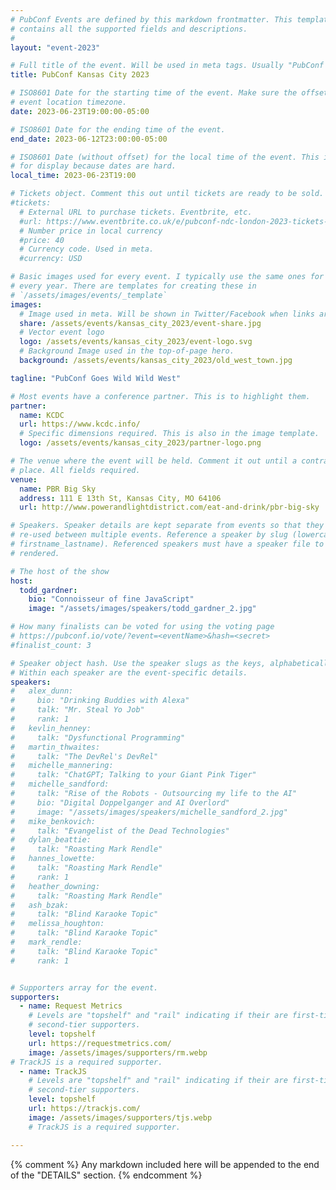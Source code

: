 ```yaml
---
# PubConf Events are defined by this markdown frontmatter. This template
# contains all the supported fields and descriptions.
#
layout: "event-2023"

# Full title of the event. Will be used in meta tags. Usually "PubConf City Year"
title: PubConf Kansas City 2023

# ISO8601 Date for the starting time of the event. Make sure the offset is in the
# event location timezone.
date: 2023-06-23T19:00:00-05:00

# ISO8601 Date for the ending time of the event.
end_date: 2023-06-12T23:00:00-05:00

# ISO8601 Date (without offset) for the local time of the event. This is used
# for display because dates are hard.
local_time: 2023-06-23T19:00

# Tickets object. Comment this out until tickets are ready to be sold.
#tickets:
  # External URL to purchase tickets. Eventbrite, etc.
  #url: https://www.eventbrite.co.uk/e/pubconf-ndc-london-2023-tickets-487578629807
  # Number price in local currency
  #price: 40
  # Currency code. Used in meta.
  #currency: USD

# Basic images used for every event. I typically use the same ones for a location
# every year. There are templates for creating these in
# `/assets/images/events/_template`
images:
  # Image used in meta. Will be shown in Twitter/Facebook when links are shared.
  share: /assets/events/kansas_city_2023/event-share.jpg
  # Vector event logo
  logo: /assets/events/kansas_city_2023/event-logo.svg
  # Background Image used in the top-of-page hero.
  background: /assets/events/kansas_city_2023/old_west_town.jpg

tagline: "PubConf Goes Wild Wild West"

# Most events have a conference partner. This is to highlight them.
partner:
  name: KCDC
  url: https://www.kcdc.info/
  # Specific dimensions required. This is also in the image template.
  logo: /assets/events/kansas_city_2023/partner-logo.png

# The venue where the event will be held. Comment it out until a contract is in
# place. All fields required.
venue:
  name: PBR Big Sky
  address: 111 E 13th St, Kansas City, MO 64106
  url: http://www.powerandlightdistrict.com/eat-and-drink/pbr-big-sky

# Speakers. Speaker details are kept separate from events so that they can be
# re-used between multiple events. Reference a speaker by slug (lowercase,
# firstname_lastname). Referenced speakers must have a speaker file to be
# rendered.

# The host of the show
host:
  todd_gardner:
    bio: "Connoisseur of fine JavaScript"
    image: "/assets/images/speakers/todd_gardner_2.jpg"

# How many finalists can be voted for using the voting page
# https://pubconf.io/vote/?event=<eventName>&hash=<secret>
#finalist_count: 3

# Speaker object hash. Use the speaker slugs as the keys, alphabetically listed.
# Within each speaker are the event-specific details.
speakers:
#   alex_dunn:
#     bio: "Drinking Buddies with Alexa"
#     talk: "Mr. Steal Yo Job"
#     rank: 1
#   kevlin_henney:
#     talk: "Dysfunctional Programming"
#   martin_thwaites:
#     talk: "The DevRel's DevRel"
#   michelle_mannering:
#     talk: "ChatGPT; Talking to your Giant Pink Tiger"
#   michelle_sandford:
#     talk: "Rise of the Robots - Outsourcing my life to the AI"
#     bio: "Digital Doppelganger and AI Overlord"
#     image: "/assets/images/speakers/michelle_sandford_2.jpg"
#   mike_benkovich:
#     talk: "Evangelist of the Dead Technologies"
#   dylan_beattie:
#     talk: "Roasting Mark Rendle"
#   hannes_lowette:
#     talk: "Roasting Mark Rendle"
#     rank: 1
#   heather_downing:
#     talk: "Roasting Mark Rendle"
#   ash_bzak:
#     talk: "Blind Karaoke Topic"
#   melissa_houghton:
#     talk: "Blind Karaoke Topic"
#   mark_rendle:
#     talk: "Blind Karaoke Topic"
#     rank: 1


# Supporters array for the event.
supporters:
  - name: Request Metrics
    # Levels are "topshelf" and "rail" indicating if their are first-tier or
    # second-tier supporters.
    level: topshelf
    url: https://requestmetrics.com/
    image: /assets/images/supporters/rm.webp
# TrackJS is a required supporter.
  - name: TrackJS
    # Levels are "topshelf" and "rail" indicating if their are first-tier or
    # second-tier supporters.
    level: topshelf
    url: https://trackjs.com/
    image: /assets/images/supporters/tjs.webp
    # TrackJS is a required supporter.

---
```


{% comment %}
Any markdown included here will be appended to the end of the "DETAILS" section.
{% endcomment %}

